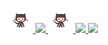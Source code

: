 <h6></h6>
<p align="center">
  <a href="https://www.qoomon.me">
    <img width="08%" src="octocat.gif"/>
  </a>
  <a href="https://github.com/ryo-ma/github-profile-trophy#readme">
    <img width="82%" src="https://github-profile-trophy.vercel.app/?username=qoomon&row=1&column=7&margin-w=4"/>
  </a>
  <a href="https://www.qoomon.me">
    <img width="08%" src="octocat.gif"/>
  </a>
  <a href="https://github.com/anuraghazra/github-readme-stats#readme">
    <img height="150" src="https://github-readme-stats.vercel.app/api?username=qoomon&show_icons=true&hide_title=true&include_all_commits=true&count_private=true"/>
  </a> 
  <a href="https://github.com/anuraghazra/github-readme-stats#readme">
    <img height="150" src="https://github-readme-stats.vercel.app/api/top-langs/?username=qoomon&hide_title=true&layout=compact"/>
  </a> 
</p>
